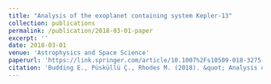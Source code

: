 ```yaml
---
title: "Analysis of the exoplanet containing system Kepler-13"
collection: publications
permalink: /publication/2018-03-01-paper
excerpt: ''
date: 2018-03-01
venue: 'Astrophysics and Space Science'
paperurl: 'https://link.springer.com/article/10.1007%2Fs10509-018-3275-4'
citation: 'Budding E., Püsküllü Ç., Rhodes M. (2018). &quot; Analysis of the exoplanet containing system Kepler-13 &quot; <i>ApSS</i>. 363(60).'
---
```


<!-- This paper is about the number 1. The number 2 is left for future work.
[Download paper here](http://academicpages.github.io/files/paper1.pdf)
Recommended citation: Your Name, You. (2009). "Paper Title Number 1." <i>Journal 1</i>. 1(1).
-->
